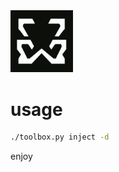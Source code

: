 <img src='https://github.com/ooxymoron/oxide/blob/master/oxide-logo.png' width='100'>


# usage
```sh
./toolbox.py inject -d
```
enjoy
